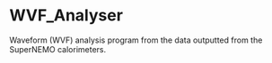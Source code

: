 # WVF_Analyser

Waveform (WVF) analysis program from the data outputted from the SuperNEMO calorimeters.
